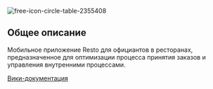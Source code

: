 ![free-icon-circle-table-2355408](https://github.com/user-attachments/assets/2698abb3-6d95-438f-898c-d9ab982a9e9b)

## Общее описание
Мобильное приложение Resto для официантов в ресторанах, предназначенное для оптимизации процесса принятия заказов и управления внутренними процессами.


[Вики-документация](https://github.com/Silverqq/resto/wiki/Resto)
